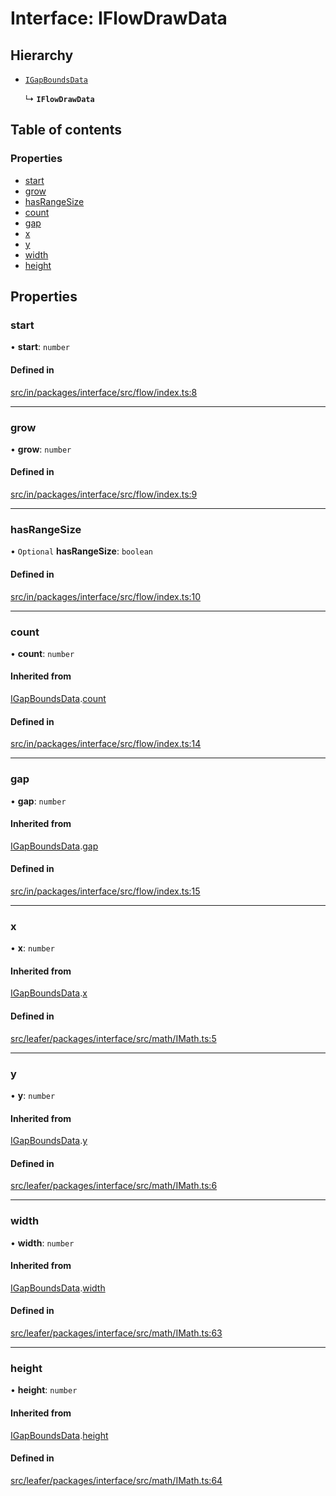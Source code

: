 # Interface: IFlowDrawData

## Hierarchy

- [`IGapBoundsData`](IGapBoundsData.md)

  ↳ **`IFlowDrawData`**

## Table of contents

### Properties

- [start](IFlowDrawData.md#start)
- [grow](IFlowDrawData.md#grow)
- [hasRangeSize](IFlowDrawData.md#hasrangesize)
- [count](IFlowDrawData.md#count)
- [gap](IFlowDrawData.md#gap)
- [x](IFlowDrawData.md#x)
- [y](IFlowDrawData.md#y)
- [width](IFlowDrawData.md#width)
- [height](IFlowDrawData.md#height)

## Properties

### start

• **start**: `number`

#### Defined in

[src/in/packages/interface/src/flow/index.ts:8](https://github.com/leaferjs/leafer-in/blob/c070c8d4b81a35b549f8bfc444add60581a19a22/packages/interface/src/flow/index.ts#L8)

___

### grow

• **grow**: `number`

#### Defined in

[src/in/packages/interface/src/flow/index.ts:9](https://github.com/leaferjs/leafer-in/blob/c070c8d4b81a35b549f8bfc444add60581a19a22/packages/interface/src/flow/index.ts#L9)

___

### hasRangeSize

• `Optional` **hasRangeSize**: `boolean`

#### Defined in

[src/in/packages/interface/src/flow/index.ts:10](https://github.com/leaferjs/leafer-in/blob/c070c8d4b81a35b549f8bfc444add60581a19a22/packages/interface/src/flow/index.ts#L10)

___

### count

• **count**: `number`

#### Inherited from

[IGapBoundsData](IGapBoundsData.md).[count](IGapBoundsData.md#count)

#### Defined in

[src/in/packages/interface/src/flow/index.ts:14](https://github.com/leaferjs/leafer-in/blob/c070c8d4b81a35b549f8bfc444add60581a19a22/packages/interface/src/flow/index.ts#L14)

___

### gap

• **gap**: `number`

#### Inherited from

[IGapBoundsData](IGapBoundsData.md).[gap](IGapBoundsData.md#gap)

#### Defined in

[src/in/packages/interface/src/flow/index.ts:15](https://github.com/leaferjs/leafer-in/blob/c070c8d4b81a35b549f8bfc444add60581a19a22/packages/interface/src/flow/index.ts#L15)

___

### x

• **x**: `number`

#### Inherited from

[IGapBoundsData](IGapBoundsData.md).[x](IGapBoundsData.md#x)

#### Defined in

[src/leafer/packages/interface/src/math/IMath.ts:5](https://github.com/leaferjs/leafer/blob/c0a3cd1f6ba179c1348a90558ab02097cb535d9a/packages/interface/src/math/IMath.ts#L5)

___

### y

• **y**: `number`

#### Inherited from

[IGapBoundsData](IGapBoundsData.md).[y](IGapBoundsData.md#y)

#### Defined in

[src/leafer/packages/interface/src/math/IMath.ts:6](https://github.com/leaferjs/leafer/blob/c0a3cd1f6ba179c1348a90558ab02097cb535d9a/packages/interface/src/math/IMath.ts#L6)

___

### width

• **width**: `number`

#### Inherited from

[IGapBoundsData](IGapBoundsData.md).[width](IGapBoundsData.md#width)

#### Defined in

[src/leafer/packages/interface/src/math/IMath.ts:63](https://github.com/leaferjs/leafer/blob/c0a3cd1f6ba179c1348a90558ab02097cb535d9a/packages/interface/src/math/IMath.ts#L63)

___

### height

• **height**: `number`

#### Inherited from

[IGapBoundsData](IGapBoundsData.md).[height](IGapBoundsData.md#height)

#### Defined in

[src/leafer/packages/interface/src/math/IMath.ts:64](https://github.com/leaferjs/leafer/blob/c0a3cd1f6ba179c1348a90558ab02097cb535d9a/packages/interface/src/math/IMath.ts#L64)
